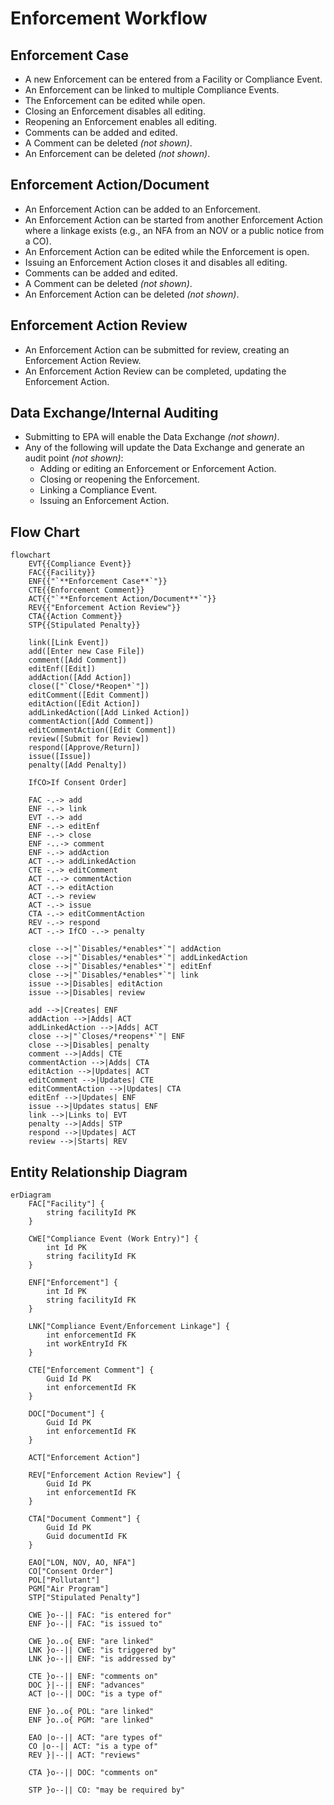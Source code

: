# Enforcement Workflow

## Enforcement Case

* A new Enforcement can be entered from a Facility or Compliance Event.
* An Enforcement can be linked to multiple Compliance Events.
* The Enforcement can be edited while open.
* Closing an Enforcement disables all editing.
* Reopening an Enforcement enables all editing.
* Comments can be added and edited.
* A Comment can be deleted *(not shown)*.
* An Enforcement can be deleted *(not shown)*.

## Enforcement Action/Document

* An Enforcement Action can be added to an Enforcement.
* An Enforcement Action can be started from another Enforcement Action where a linkage exists (e.g., an NFA from an NOV
  or a public notice from a CO).
* An Enforcement Action can be edited while the Enforcement is open.
* Issuing an Enforcement Action closes it and disables all editing.
* Comments can be added and edited.
* A Comment can be deleted *(not shown)*.
* An Enforcement Action can be deleted *(not shown)*.

## Enforcement Action Review

* An Enforcement Action can be submitted for review, creating an Enforcement Action Review.
* An Enforcement Action Review can be completed, updating the Enforcement Action.

## Data Exchange/Internal Auditing

* Submitting to EPA will enable the Data Exchange *(not shown)*.
* Any of the following will update the Data Exchange and generate an audit point *(not shown)*:
    * Adding or editing an Enforcement or Enforcement Action.
    * Closing or reopening the Enforcement.
    * Linking a Compliance Event.
    * Issuing an Enforcement Action.

## Flow Chart

```mermaid
flowchart
    EVT{{Compliance Event}}
    FAC{{Facility}}
    ENF{{"`**Enforcement Case**`"}}
    CTE{{Enforcement Comment}}
    ACT{{"`**Enforcement Action/Document**`"}}
    REV{{"Enforcement Action Review"}}
    CTA{{Action Comment}}
    STP{{Stipulated Penalty}}

    link([Link Event])
    add([Enter new Case File])
    comment([Add Comment])
    editEnf([Edit])
    addAction([Add Action])
    close(["`Close/*Reopen*`"])
    editComment([Edit Comment])
    editAction([Edit Action])
    addLinkedAction([Add Linked Action])
    commentAction([Add Comment])
    editCommentAction([Edit Comment])
    review([Submit for Review])
    respond([Approve/Return])
    issue([Issue])
    penalty([Add Penalty])

    IfCO>If Consent Order]

    FAC -.-> add
    ENF -.-> link
    EVT -.-> add
    ENF -.-> editEnf
    ENF -.-> close
    ENF -..-> comment
    ENF -.-> addAction
    ACT -.-> addLinkedAction
    CTE -.-> editComment
    ACT -..-> commentAction
    ACT -.-> editAction
    ACT -.-> review
    ACT -.-> issue
    CTA -.-> editCommentAction
    REV -.-> respond
    ACT -.-> IfCO -.-> penalty

    close -->|"`Disables/*enables*`"| addAction
    close -->|"`Disables/*enables*`"| addLinkedAction
    close -->|"`Disables/*enables*`"| editEnf
    close -->|"`Disables/*enables*`"| link
    issue -->|Disables| editAction
    issue -->|Disables| review

    add -->|Creates| ENF
    addAction -->|Adds| ACT
    addLinkedAction -->|Adds| ACT
    close -->|"`Closes/*reopens*`"| ENF
    close -->|Disables| penalty
    comment -->|Adds| CTE
    commentAction -->|Adds| CTA
    editAction -->|Updates| ACT
    editComment -->|Updates| CTE
    editCommentAction -->|Updates| CTA
    editEnf -->|Updates| ENF
    issue -->|Updates status| ENF
    link -->|Links to| EVT
    penalty -->|Adds| STP
    respond -->|Updates| ACT
    review -->|Starts| REV

```

## Entity Relationship Diagram

```mermaid
erDiagram
    FAC["Facility"] {
        string facilityId PK
    }

    CWE["Compliance Event (Work Entry)"] {
        int Id PK
        string facilityId FK
    }

    ENF["Enforcement"] {
        int Id PK
        string facilityId FK
    }

    LNK["Compliance Event/Enforcement Linkage"] {
        int enforcementId FK
        int workEntryId FK
    }

    CTE["Enforcement Comment"] {
        Guid Id PK
        int enforcementId FK
    }

    DOC["Document"] {
        Guid Id PK
        int enforcementId FK
    }

    ACT["Enforcement Action"]

    REV["Enforcement Action Review"] {
        Guid Id PK
        int enforcementId FK
    }

    CTA["Document Comment"] {
        Guid Id PK
        Guid documentId FK
    }

    EAO["LON, NOV, AO, NFA"]
    CO["Consent Order"]
    POL["Pollutant"]
    PGM["Air Program"]
    STP["Stipulated Penalty"]

    CWE }o--|| FAC: "is entered for"
    ENF }o--|| FAC: "is issued to"

    CWE }o..o{ ENF: "are linked"
    LNK }o--|| CWE: "is triggered by"
    LNK }o--|| ENF: "is addressed by"

    CTE }o--|| ENF: "comments on"
    DOC }|--|| ENF: "advances"
    ACT |o--|| DOC: "is a type of"

    ENF }o..o{ POL: "are linked"
    ENF }o..o{ PGM: "are linked"

    EAO |o--|| ACT: "are types of"
    CO |o--|| ACT: "is a type of"
    REV }|--|| ACT: "reviews"
    
    CTA }o--|| DOC: "comments on"

    STP }o--|| CO: "may be required by"

```
